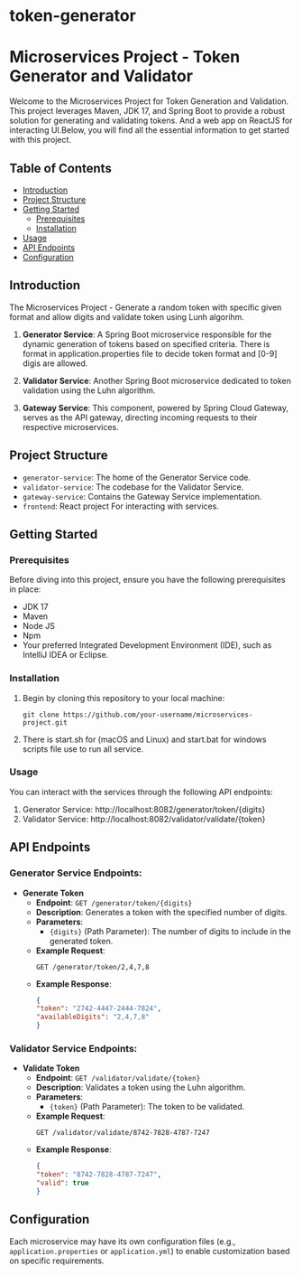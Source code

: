 # token-generator

# Microservices Project - Token Generator and Validator

Welcome to the Microservices Project for Token Generation and Validation. This project leverages Maven, JDK 17, and Spring Boot to provide a robust solution for generating and validating tokens. And a web app on ReactJS for interacting UI.Below, you will find all the essential information to get started with this project.

## Table of Contents

- [Introduction](#introduction)
- [Project Structure](#project-structure)
- [Getting Started](#getting-started)
  - [Prerequisites](#prerequisites)
  - [Installation](#installation)
- [Usage](#usage)
- [API Endpoints](#api-endpoints)
- [Configuration](#configuration)

## Introduction
The Microservices Project - Generate a random token with specific given format and allow digits and validate token using Lunh algorihm.

1. **Generator Service**: A Spring Boot microservice responsible for the dynamic generation of tokens based on specified criteria. There is format in application.properties file to decide token format and [0-9] digis are allowed.
    
2. **Validator Service**: Another Spring Boot microservice dedicated to token validation using the Luhn algorithm.

3. **Gateway Service**: This component, powered by Spring Cloud Gateway, serves as the API gateway, directing incoming requests to their respective microservices.



## Project Structure

- `generator-service`: The home of the Generator Service code.
- `validator-service`: The codebase for the Validator Service.
- `gateway-service`: Contains the Gateway Service implementation.
- `frontend`: React project For interacting with services.

## Getting Started

### Prerequisites

Before diving into this project, ensure you have the following prerequisites in place:

- JDK 17
- Maven
- Node JS
- Npm
- Your preferred Integrated Development Environment (IDE), such as IntelliJ IDEA or Eclipse.

### Installation

1. Begin by cloning this repository to your local machine:

   ```shell
   git clone https://github.com/your-username/microservices-project.git

2. There is start.sh for (macOS and Linux) and start.bat for windows scripts file use to run all service.

### Usage
You can interact with the services through the following API endpoints:

1. Generator Service: http://localhost:8082/generator/token/{digits}
2. Validator Service: http://localhost:8082/validator/validate/{token}

## API Endpoints

### Generator Service Endpoints:

- **Generate Token**
  - **Endpoint**: `GET /generator/token/{digits}`
  - **Description**: Generates a token with the specified number of digits.
  - **Parameters**:
    - `{digits}` (Path Parameter): The number of digits to include in the generated token.
  - **Example Request**:
    ```http
    GET /generator/token/2,4,7,8
    ```
  - **Example Response**:
    ```json
    {
    "token": "2742-4447-2444-7824",
    "availableDigits": "2,4,7,8"
    }
    ```

### Validator Service Endpoints:

- **Validate Token**
  - **Endpoint**: `GET /validator/validate/{token}`
  - **Description**: Validates a token using the Luhn algorithm.
  - **Parameters**:
    - `{token}` (Path Parameter): The token to be validated.
  - **Example Request**:
    ```http
    GET /validator/validate/8742-7828-4787-7247
    ```
  - **Example Response**:
    ```json
    {
    "token": "8742-7828-4787-7247",
    "valid": true
    }
    ```

## Configuration

Each microservice may have its own configuration files (e.g., `application.properties` or `application.yml`) to enable customization based on specific requirements.
